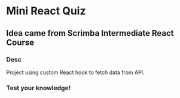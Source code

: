 # Mini React Quiz

## Idea came from Scrimba Intermediate React Course

### Desc

Project using custom React hook to fetch data from API. 

### Test your knowledge!


